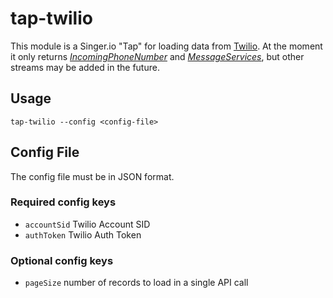 # tap-twilio

This module is a Singer.io "Tap" for loading data from [Twilio](https://www.twilio.com). At the moment it only returns [*IncomingPhoneNumber*](https://www.twilio.com/docs/phone-numbers/api/incomingphonenumber-resource) and [*MessageServices*](https://www.twilio.com/docs/messaging/services/api), but other streams may be added in the future.

## Usage
`tap-twilio --config <config-file>`

## Config File
The config file must be in JSON format.

### Required config keys
 * `accountSid` Twilio Account SID
 * `authToken` Twilio Auth Token

### Optional config keys
 * `pageSize` number of records to load in a single API call